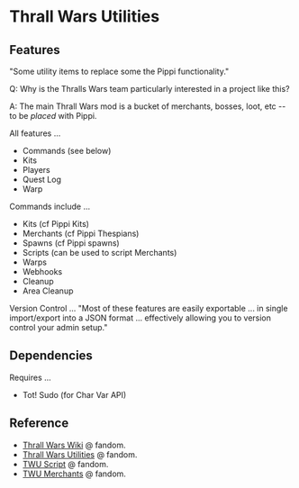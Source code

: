 # Thrall Wars Utilities

## Features

"Some utility items to replace some the Pippi functionality."

Q: Why is the Thralls Wars team particularly interested in a project like this?

A: The main Thrall Wars mod is a bucket of merchants, bosses, loot, etc -- to be _placed_ with Pippi.

All features ...

- Commands (see below)
- Kits
- Players
- Quest Log
- Warp

Commands include ...

- Kits (cf Pippi Kits)
- Merchants (cf Pippi Thespians)
- Spawns (cf Pippi spawns)
- Scripts (can be used to script Merchants)
- Warps
- Webhooks
- Cleanup
- Area Cleanup

Version Control ... "Most of these features are easily exportable ... in single import/export into a JSON format ... effectively allowing you to version control your admin setup."

## Dependencies

Requires ...

- Tot! Sudo (for Char Var API)

## Reference

- [Thrall Wars Wiki](https://conanexilestwmod.fandom.com/wiki/ConanExilesTwMod_Wiki) @ fandom.
- [Thrall Wars Utilities](https://conanexilestwmod.fandom.com/wiki/TWU_-_Features) @ fandom.
- [TWU Script](https://conanexilestwmod.fandom.com/wiki/TWU_Script) @ fandom.
- [TWU Merchants](https://conanexilestwmod.fandom.com/wiki/TWU_-_Merchants) @ fandom.